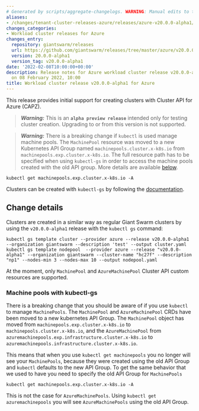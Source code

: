 ```yaml
---
# Generated by scripts/aggregate-changelogs. WARNING: Manual edits to this files will be overwritten.
aliases:
- /changes/tenant-cluster-releases-azure/releases/azure-v20.0.0-alpha1/
changes_categories:
- Workload cluster releases for Azure
changes_entry:
  repository: giantswarm/releases
  url: https://github.com/giantswarm/releases/tree/master/azure/v20.0.0-alpha1
  version: 20.0.0-alpha1
  version_tag: v20.0.0-alpha1
date: '2022-02-08T10:00:00+00:00'
description: Release notes for Azure workload cluster release v20.0.0-alpha1, published
  on 08 February 2022, 10:00
title: Workload cluster release v20.0.0-alpha1 for Azure
---
```


This release provides initial support for creating clusters with Cluster API for Azure (CAPZ).

> **_Warning:_** This is an **`alpha preview release`** intended only for testing cluster creation. Upgrading to or from this version is not supported.

> **_Warning:_** There is a breaking change if `kubectl` is used manage machine pools. The `MachinePool` resource was moved to a new Kubernetes API Group named `machinepools.cluster.x-k8s.io` from `machinepools.exp.cluster.x-k8s.io`. The full resource path has to be specified when using `kubectl-gs` in order to access the machine pools created with the old API group. More details are available [below](#machine-pools-with-kubectl-gs).

```
kubectl get machinepools.exp.cluster.x-k8s.io -A
```

Clusters can be created with `kubectl-gs` by following the [documentation](https://docs.giantswarm.io/ui-api/kubectl-gs/template-cluster/#flags-capz).

## Change details

Clusters are created in a similar way as regular Giant Swarm clusters by using the `v20.0.0-alpha1` release with the `kubectl gs` command:

```
kubectl gs template cluster --provider azure --release v20.0.0-alpha1 --organization giantswarm --description 'test' --output cluster.yaml
kubectl gs template nodepool  --provider azure --release "v20.0.0-alpha1" --organization giantswarm --cluster-name "hc27f" --description "np1" --nodes-min 3 --nodes-max 10 --output nodepool.yaml
```

At the moment, only `MachinePool` and `AzureMachinePool` Cluster API custom resources are supported.

### Machine pools with kubectl-gs

There is a breaking change that you should be aware of if you use `kubectl` to manage `MachinePools`.
The `MachinePool` and `AzureMachinePool` CRDs have been moved to a new kubernetes API Group.
The `MachinePool` object has moved from `machinepools.exp.cluster.x-k8s.io` to `machinepools.cluster.x-k8s.io`, and the `AzureMachinePool` from `azuremachinepools.exp.infrastructure.cluster.x-k8s.io` to `azuremachinepools.infrastructure.cluster.x-k8s.io`.

This means that when you use `kubectl get machinepools` you no longer will see your `MachinePools`, because they were created using the old API Group and `kubectl` defaults to the new API Group.
To get the same behavior that we used to have you need to specify the old API Group for `MachinePools`

```
kubectl get machinepools.exp.cluster.x-k8s.io -A
```

This is not the case for `AzureMachinePools`. Using `kubectl get azuremachinepools` you will see `AzureMachinePools` using the old API Group.
